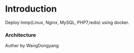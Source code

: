 # Introduction

Deploy lnmp(Linux, Nginx, MySQL, PHP7,redis) using docker.

### Architecture

Auther by WangDongyang











